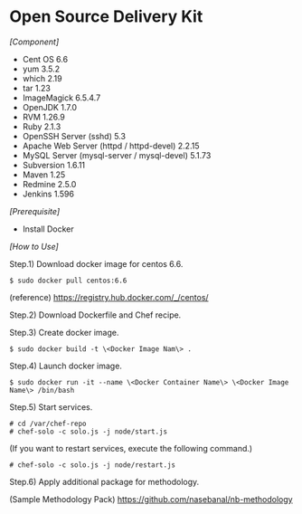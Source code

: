 # Open Source Delivery Kit

*[Component]*
* Cent OS 6.6
* yum 3.5.2
* which 2.19
* tar 1.23
* ImageMagick 6.5.4.7
* OpenJDK 1.7.0
* RVM 1.26.9
* Ruby 2.1.3
* OpenSSH Server (sshd) 5.3
* Apache Web Server (httpd / httpd-devel) 2.2.15
* MySQL Server (mysql-server / mysql-devel) 5.1.73
* Subversion 1.6.11
* Maven 1.25
* Redmine 2.5.0
* Jenkins 1.596

*[Prerequisite]*
* Install Docker

*[How to Use]*

Step.1) Download docker image for centos 6.6.

    $ sudo docker pull centos:6.6

 (reference)
 https://registry.hub.docker.com/_/centos/

Step.2) Download Dockerfile and Chef recipe.

Step.3) Create docker image.

    $ sudo docker build -t \<Docker Image Nam\> .

Step.4) Launch docker image.

    $ sudo docker run -it --name \<Docker Container Name\> \<Docker Image Name\> /bin/bash

Step.5) Start services.

    # cd /var/chef-repo
    # chef-solo -c solo.js -j node/start.js

(If you want to restart services, execute the following command.)

    # chef-solo -c solo.js -j node/restart.js

Step.6) Apply additional package for methodology.

(Sample Methodology Pack)
<https://github.com/nasebanal/nb-methodology>
